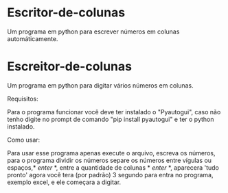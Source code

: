 # Escritor-de-colunas
Um programa em python para escrever números em colunas automáticamente.

# Escreitor-de-colunas
Um programa em python para digitar vários números em colunas.

Requisitos:

Para o programa funcionar você deve ter instalado o "Pyautogui", caso não tenho digite no prompt de comando "pip install pyautogui" e ter o python instalado. 

Como usar:

Para usar esse programa apenas execute o arquivo, escreva os números, para o programa dividir os números separe os números entre vígulas ou espaços,* *enter* *, entre a quantidade de colunas * *enter* *, aparecera 'tudo pronto' agora você tera (por padrão) 3 segundo para entra no programa, exemplo excel, e ele começara a digitar.
